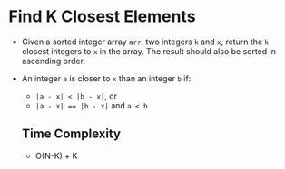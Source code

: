# Find K Closest Elements

- Given a sorted integer array `arr`, two integers `k` and `x`, return the `k` closest integers to `x` in the array. The result should also be sorted in ascending order.

- An integer `a` is closer to `x` than an integer `b` if:
  - `|a - x| < |b - x|`, or
  - `|a - x| == |b - x|` and `a < b`

  ## Time Complexity
  - O(N-K) + K
